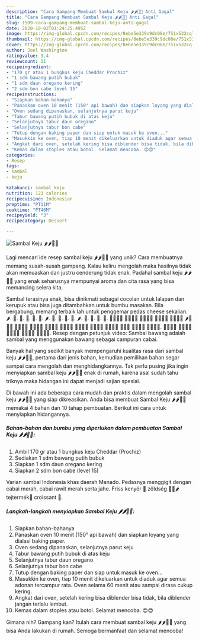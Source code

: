 ```yaml
---
description: "Cara Gampang Membuat Sambal Keju 🌶🌶🧀🧀 Anti Gagal"
title: "Cara Gampang Membuat Sambal Keju 🌶🌶🧀🧀 Anti Gagal"
slug: 1509-cara-gampang-membuat-sambal-keju-anti-gagal
date: 2020-10-02T01:24:25.495Z
image: https://img-global.cpcdn.com/recipes/8ebe5e339c9dc08e/751x532cq70/sambal-keju-🌶🌶🧀🧀-foto-resep-utama.jpg
thumbnail: https://img-global.cpcdn.com/recipes/8ebe5e339c9dc08e/751x532cq70/sambal-keju-🌶🌶🧀🧀-foto-resep-utama.jpg
cover: https://img-global.cpcdn.com/recipes/8ebe5e339c9dc08e/751x532cq70/sambal-keju-🌶🌶🧀🧀-foto-resep-utama.jpg
author: Joel Washington
ratingvalue: 3.4
reviewcount: 11
recipeingredient:
- "170 gr atau 1 bungkus keju Cheddar Prochiz"
- "1 sdm bawang putih bubuk"
- "1 sdm daun oregano kering"
- "2 sdm bon cabe level 15"
recipeinstructions:
- "Siapkan bahan-bahanya"
- "Panaskan oven 10 menit (150° api bawah) dan siapkan loyang yang dialasi baking paper."
- "Oven sedang dipanaskan, selanjutnya parut keju"
- "Tabur bawang putih bubuk di atas keju"
- "Selanjutnya tabur daun oregano"
- "Selanjutnya tabur bon cabe"
- "Tutup dengan baking paper dan siap untuk masuk ke oven..."
- "Masukkin ke oven, tiap 10 menit dikeluarkan untuk diaduk agar semua adonan tercampur rata. Oven selama 60 menit atau sampai dirasa cukup kering."
- "Angkat dari oven, setelah kering bisa diblender bisa tidak, bila diblender jangan terlalu lembut."
- "Kemas dalam stoples atau botol. Selamat mencoba. 😍😍"
categories:
- Resep
tags:
- sambal
- keju

katakunci: sambal keju 
nutrition: 123 calories
recipecuisine: Indonesian
preptime: "PT11M"
cooktime: "PT46M"
recipeyield: "3"
recipecategory: Dessert

---
```



![Sambal Keju 🌶🌶🧀🧀](https://img-global.cpcdn.com/recipes/8ebe5e339c9dc08e/751x532cq70/sambal-keju-🌶🌶🧀🧀-foto-resep-utama.jpg)

Lagi mencari ide resep sambal keju 🌶🌶🧀🧀 yang unik? Cara membuatnya memang susah-susah gampang. Kalau keliru mengolah maka hasilnya tidak akan memuaskan dan justru cenderung tidak enak. Padahal sambal keju 🌶🌶🧀🧀 yang enak seharusnya mempunyai aroma dan cita rasa yang bisa memancing selera kita.

Sambal terasinya enak, bisa dinikmati sebagai cocolan untuk lalapan dan kerupuk atau bisa juga ditambahkan untuk bumbu masakan. Bila bergabung, memang terbaik lah untuk penggemar pedas cheese sekalian. 🌶. 🍠. 🍯. 🧀. 🍗. 🍖. 🌶️. 🥒. 🧀. 🍖. 🍗. 🌶️. 🥒. 🧀. 🍖. 🍗. 🍉🍊🍋🍌 🍍🥭🍎🍏 🍐🍑🍒🍓 🥝🍅🥥🥑 🍆🥔🥕🌽 🌶️🥒🥬🥦 🥜🍞🥐🥖 🥨🥯🥞🧀 🍖🍗🥩🥓 🍔🍟🍕🌭 🥪🌮🌯🥙 🍳🥘🍲🥣 🥗🍿🧂🥫 🍱🍘🍙 🍚🍛🍜🍝 🍠🍢🍣🍤. 🍥🥮🍡🥟 🥠🥡🍦🍧 🍨🍩🍪🎂 🍰🧁🥧🍫 🍬🍭🍮🍯. Resep dengan petunjuk video: Sambal bawang adalah sambal yang menggunakan bawang sebagai campuran cabai.

Banyak hal yang sedikit banyak mempengaruhi kualitas rasa dari sambal keju 🌶🌶🧀🧀, pertama dari jenis bahan, kemudian pemilihan bahan segar sampai cara mengolah dan menghidangkannya. Tak perlu pusing jika ingin menyiapkan sambal keju 🌶🌶🧀🧀 enak di rumah, karena asal sudah tahu triknya maka hidangan ini dapat menjadi sajian spesial.


Di bawah ini ada beberapa cara mudah dan praktis dalam mengolah sambal keju 🌶🌶🧀🧀 yang siap dikreasikan. Anda bisa membuat Sambal Keju 🌶🌶🧀🧀 memakai 4 bahan dan 10 tahap pembuatan. Berikut ini cara untuk menyiapkan hidangannya.

<!--inarticleads1-->

##### Bahan-bahan dan bumbu yang diperlukan dalam pembuatan Sambal Keju 🌶🌶🧀🧀:

1. Ambil 170 gr atau 1 bungkus keju Cheddar (Prochiz)
1. Sediakan 1 sdm bawang putih bubuk
1. Siapkan 1 sdm daun oregano kering
1. Siapkan 2 sdm bon cabe (level 15)


Varian sambal Indonesia khas daerah Manado. Pedasnya menggigit dengan cabai merah, cabai rawit merah serta jahe. Friss kenyér 🍞 zöldség 🍅🥒🌶 tejtermék🧀 croissant 🥐. 

<!--inarticleads2-->

##### Langkah-langkah menyiapkan Sambal Keju 🌶🌶🧀🧀:

1. Siapkan bahan-bahanya
1. Panaskan oven 10 menit (150° api bawah) dan siapkan loyang yang dialasi baking paper.
1. Oven sedang dipanaskan, selanjutnya parut keju
1. Tabur bawang putih bubuk di atas keju
1. Selanjutnya tabur daun oregano
1. Selanjutnya tabur bon cabe
1. Tutup dengan baking paper dan siap untuk masuk ke oven...
1. Masukkin ke oven, tiap 10 menit dikeluarkan untuk diaduk agar semua adonan tercampur rata. Oven selama 60 menit atau sampai dirasa cukup kering.
1. Angkat dari oven, setelah kering bisa diblender bisa tidak, bila diblender jangan terlalu lembut.
1. Kemas dalam stoples atau botol. Selamat mencoba. 😍😍




Gimana nih? Gampang kan? Itulah cara membuat sambal keju 🌶🌶🧀🧀 yang bisa Anda lakukan di rumah. Semoga bermanfaat dan selamat mencoba!
